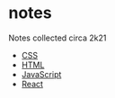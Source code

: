 # notes

Notes collected circa 2k21

- <a href="https://github.com/rysharprules/React-Playground/tree/master/notes/css.md">CSS</a>
- <a href="https://github.com/rysharprules/React-Playground/tree/master/notes/html.md">HTML</a>
- <a href="https://github.com/rysharprules/React-Playground/tree/master/notes/js.md">JavaScript</a>
- <a href="https://github.com/rysharprules/React-Playground/tree/master/notes/react.md">React</a>
